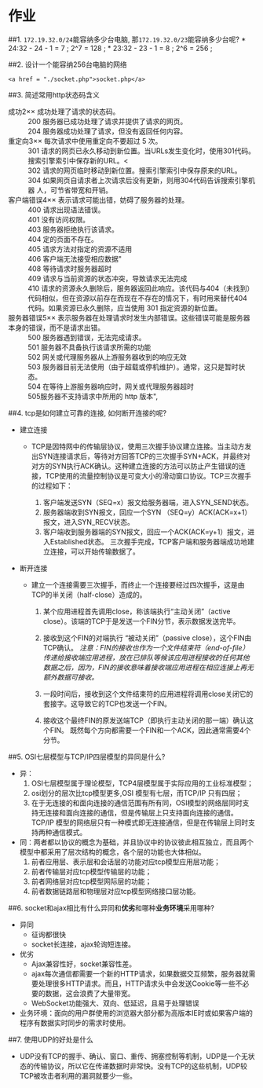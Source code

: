 # 作业
##1. `172.19.32.0/24`能容纳多少台电脑, 那`172.19.32.0/23`能容纳多少台呢?
	* 24:32 - 24 - 1 = 7 ; 2^7 = 128 ;
	* 23:32 - 23 - 1 = 8 ; 2^6 = 256 ;

##2. 设计一个能容纳256台电脑的网络

	<a href = "./socket.php">socket.php</a>

##3. 简述常用http状态码含义

<dl>

<dt>成功2×× 成功处理了请求的状态码。</dt>
<dd>200 服务器已成功处理了请求并提供了请求的网页。</dd>
<dd>204 服务器成功处理了请求，但没有返回任何内容。</dd>

<dt>重定向3×× 每次请求中使用重定向不要超过 5 次。</dt>
<dd>301 请求的网页已永久移动到新位置。当URLs发生变化时，使用301代码。 搜索引擎索引中保存新的URL。<</dd>
<dd>302 请求的网页临时移动到新位置。搜索引擎索引中保存原来的URL。</dd>
<dd>304 如果网页自请求者上次请求后没有更新，则用304代码告诉搜索引擎机器 人，可节省带宽和开销。</dd>

<dt>客户端错误4×× 表示请求可能出错，妨碍了服务器的处理。</dt>
<dd>400 请求出现语法错误。</dd>
<dd>401 没有访问权限。</dd>
<dd>403 服务器拒绝执行该请求。</dd>
<dd>404 定的页面不存在。</dd>
<dd>405 请求方法对指定的资源不适用</dd>
<dd>406 客户端无法接受相应数据"</dd>
<dd>408 等待请求时服务器超时</dd>
<dd>409 请求与当前资源的状态冲突，导致请求无法完成</dd>
<dd>410 请求的资源永久删除后，服务器返回此响应。该代码与404（未找到）代码相似，但在资源以前存在而现在不存在的情况下，有时用来替代404 代码。如果资源已永久删除，应当使用 301 指定资源的新位置。</dd>

<dt>服务器错误5×× 表示服务器在处理请求时发生内部错误。这些错误可能是服务器本身的错误，而不是请求出错。</dt>
<dd>500 服务器遇到错误，无法完成请求。</dd>
<dd>501 服务器不具备执行该请求所需的功能</dd>
<dd>502 网关或代理服务器从上游服务器收到的响应无效</dd>
<dd>503 服务器目前无法使用（由于超载或停机维护）。通常，这只是暂时状态。</dd>
<dd>504 在等待上游服务器响应时，网关或代理服务器超时</dd>
<dd>505服务器不支持请求中所用的 http 版本",</dd>
</dl>

##4. tcp是如何建立可靠的连接, 如何断开连接的呢?

  - 建立连接
    + TCP是因特网中的传输层协议，使用三次握手协议建立连接。当主动方发出SYN连接请求后，等待对方回答TCP的三次握手SYN+ACK，并最终对对方的SYN执行ACK确认。这种建立连接的方法可以防止产生错误的连接，TCP使用的流量控制协议是可变大小的滑动窗口协议。TCP三次握手的过程如下：

      1. 客户端发送SYN（SEQ=x）报文给服务器端，进入SYN_SEND状态。
      2. 服务器端收到SYN报文，回应一个SYN （SEQ=y）ACK(ACK=x+1）报文，进入SYN_RECV状态。
      3. 客户端收到服务器端的SYN报文，回应一个ACK(ACK=y+1）报文，进入Established状态。
三次握手完成，TCP客户端和服务器端成功地建立连接，可以开始传输数据了。

  - 断开连接
    + 建立一个连接需要三次握手，而终止一个连接要经过四次握手，这是由TCP的半关闭（half-close）造成的。
	  1.  某个应用进程首先调用close，称该端执行“主动关闭”（active close）。该端的TCP于是发送一个FIN分节，表示数据发送完毕。
	  2.  接收到这个FIN的对端执行 “被动关闭”（passive close），这个FIN由TCP确认。
 	 _注意：FIN的接收也作为一个文件结束符（end-of-file）传递给接收端应用进程，放在已排队等候该应用进程接收的任何其他数据之后，因为，FIN的接收意味着接收端应用进程在相应连接上再无额外数据可接收。_

	  3.  一段时间后，接收到这个文件结束符的应用进程将调用close关闭它的套接字。这导致它的TCP也发送一个FIN。
	  4.  接收这个最终FIN的原发送端TCP（即执行主动关闭的那一端）确认这个FIN。
既然每个方向都需要一个FIN和一个ACK，因此通常需要4个分节。

##5. OSI七层模型与TCP/IP四层模型的异同是什么?

  - 异：
	1. OSI七层模型属于理论模型，TCP4层模型属于实际应用的工业标准模型；
	2. osi划分的层次比tcp模型更多,OSI 模型有七层，而TCP/IP 只有四层；
	3. 在于无连接的和面向连接的通信范围有所有同，OSI模型的网络层同时支持无连接和面向连接的通信，但是传输层上只支持面向连接的通信。TCP/IP 模型的网络层只有一种模式即无连接通信，但是在传输层上同时支持两种通信模式。
  - 同：两者都以协议的概念为基础，并且协议中的协议彼此相互独立，而且两个模型中都采用了层次结构的概念，各个层的功能也大体相似。
	1. 前者应用层、表示层和会话层的功能对应tcp模型应用层功能；
	2. 前者传输层对应tcp模型传输层的功能；
	3. 前者网络层对应tcp模型网际层的功能；
	4. 前者数据链路层和物理层对应tcp模型网络接口层功能。

##6. socket和ajax相比有什么异同和**优劣**和哪种**业务环境**采用哪种?

  - 异同
	+ 征询都很快
	+ socket长连接，ajax轮询短连接。
  - 优劣
	+ Ajax兼容性好，socket兼容性差。 
	+ ajax每次通信都需要一个新的HTTP请求，如果数据交互频繁，服务器就需要处理很多HTTP请求。而且，HTTP请求头中会发送Cookie等一些不必要的数据，这会浪费了大量带宽。
	+ WebSocket功能强大、双向、低延迟，且易于处理错误
  - 业务环境：面向的用户群使用的浏览器大部分都为高版本IE时或如果客户端的程序有数据实时同步的需求时使用。

##7. 使用UDP的好处是什么
   * UDP没有TCP的握手、确认、窗口、重传、拥塞控制等机制，UDP是一个无状态的传输协议，所以它在传递数据时非常快。没有TCP的这些机制，UDP较TCP被攻击者利用的漏洞就要少一些。